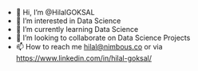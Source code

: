 - 👋 Hi, I’m @HilalGOKSAL
- 👀 I’m interested in Data Science
- 🌱 I’m currently learning Data Science
- 💞️ I’m looking to collaborate on Data Science Projects
- 📫 How to reach me hilal@nimbous.co or via https://www.linkedin.com/in/hilal-goksal/

<!---
HilalGOKSAL/HilalGOKSAL is a ✨ special ✨ repository because its `README.md` (this file) appears on your GitHub profile.
You can click the Preview link to take a look at your changes.
--->
